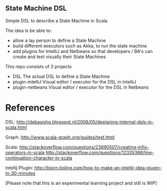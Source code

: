 ## State Machine DSL

Simple DSL to describe a State Machine in Scala.

The idea is be able to:

- allow a lay person to define a State Machine
- build different executors such as Akka, to run the state machine
- add plugins for IntelliJ and Netbeans so that developers / BA's can create and test visually their State Machines

This repo consists of 3 projects

- DSL  The actual DSL to define a State Machine
- plugin-intelliJ  Visual editor / executor for the DSL in IntelliJ
- plugin-netbeans  Visual editor / executor for the DSL in Netbeans

# References

DSL: 
  http://debasishg.blogspot.nl/2008/05/designing-internal-dsls-in-scala.html

Graph: 
  http://www.scala-graph.org/guides/test.html

Scala:
  http://stackoverflow.com/questions/23890507/creating-infix-operators-in-scala
  http://stackoverflow.com/questions/12335388/line-continuation-character-in-scala

Intellij Plugin:
  http://bjorn.tipling.com/how-to-make-an-intellij-idea-plugin-in-30-minutes

[Please note that this is an experimental learning project and still is WIP]
